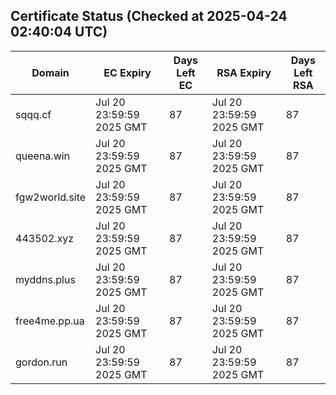 ## Certificate Status (Checked at 2025-04-24 02:40:04 UTC)
| Domain | EC Expiry | Days Left EC | RSA Expiry | Days Left RSA |
|--------|-----------|-------------|------------|--------------|
| sqqq.cf | Jul 20 23:59:59 2025 GMT | 87 | Jul 20 23:59:59 2025 GMT | 87 |
| queena.win | Jul 20 23:59:59 2025 GMT | 87 | Jul 20 23:59:59 2025 GMT | 87 |
| fgw2world.site | Jul 20 23:59:59 2025 GMT | 87 | Jul 20 23:59:59 2025 GMT | 87 |
| 443502.xyz | Jul 20 23:59:59 2025 GMT | 87 | Jul 20 23:59:59 2025 GMT | 87 |
| myddns.plus | Jul 20 23:59:59 2025 GMT | 87 | Jul 20 23:59:59 2025 GMT | 87 |
| free4me.pp.ua | Jul 20 23:59:59 2025 GMT | 87 | Jul 20 23:59:59 2025 GMT | 87 |
| gordon.run | Jul 20 23:59:59 2025 GMT | 87 | Jul 20 23:59:59 2025 GMT | 87 |
